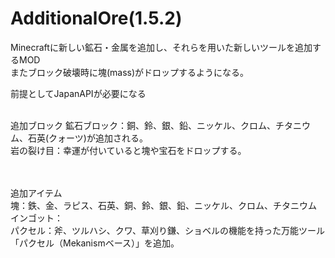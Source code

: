 AdditionalOre(1.5.2)
=============
Minecraftに新しい鉱石・金属を追加し、それらを用いた新しいツールを追加するMOD<BR>
またブロック破壊時に塊(mass)がドロップするようになる。<BR>
  
前提としてJapanAPIが必要になる<BR><BR>

追加ブロック
  鉱石ブロック：銅、鈴、銀、鉛、ニッケル、クロム、チタニウム、石英(クォーツ)が追加される。<BR>
  岩の裂け目：幸運が付いていると塊や宝石をドロップする。<BR>
  <BR><BR>
  
追加アイテム<BR>
  塊：鉄、金、ラピス、石英、銅、鈴、銀、鉛、ニッケル、クロム、チタニウム<BR>
  インゴット：<BR>
  パクセル：斧、ツルハシ、クワ、草刈り鎌、ショベルの機能を持った万能ツール「パクセル（Mekanismベース）」を追加。<BR>
  
  
